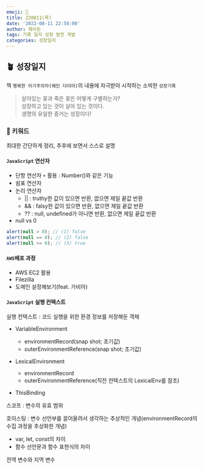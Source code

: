 ```yaml
---
emoji: 🌱
title: 220811(목)
date: '2022-08-11 22:50:00'
author: 제이든
tags: 기록 일지 성장 발전 개발
categories: 성장일지
---
```


## 🪴 성장일지

책 `행복한 이기주의자(웨인 다이어)`의 내용에 자극받아 시작하는 소박한 `성장기록`

> 살아있는 꽃과 죽은 꽃은 어떻게 구별하는가?<br/>
> 성장하고 있는 것이 살아 있는 것이다.<br/>
> 생명의 유일한 증거는 성장이다!

### 🌳 키워드

최대한 간단하게 정리, 추후에 보면서 스스로 설명

#### `JavaScript` 연산자

- 단항 연산자 `+` 활용 : Number()와 같은 기능
- 쉼표 연산자
- 논리 연산자
  - || : truthy한 값이 있으면 반환, 없으면 제일 끝값 반환
  - && : falsy한 값이 있으면 반환, 없으면 제일 끝값 반환
  - ?? : null, undefined가 아니면 반환, 없으면 제일 끝값 반환
- null vs 0

```js
alert(null > 0); // (1) false
alert(null == 0); // (2) false
alert(null >= 0); // (3) true
```

#### `AWS`배포 과정

- AWS EC2 활용
- Filezilla
- 도메인 설정해보기(feat. 가비아)

#### `JavaScript` 실행 컨텍스트

실행 컨텍스트 : 코드 실행을 위한 환경 정보를 저장해둔 객체

- VariableEnvironment

  - environmentRecord(snap shot; 초기값)
  - outerEnvironmentReference(snap shot; 초기값)

- LexicalEnvironment

  - environmentRecord
  - outerEnvironmentReference(직전 컨텍스트의 LexicalEnv를 참조)

- ThisBinding

스코프 : 변수의 유효 범위

호이스팅 : 변수 선언부를 끌어올려서 생각하는 추상적인 개념(environmentRecord의 수집 과정을 추상화한 개념)

- var, let, const의 차이
- 함수 선언문과 함수 표현식의 차이

전역 변수와 지역 변수

```toc

```

